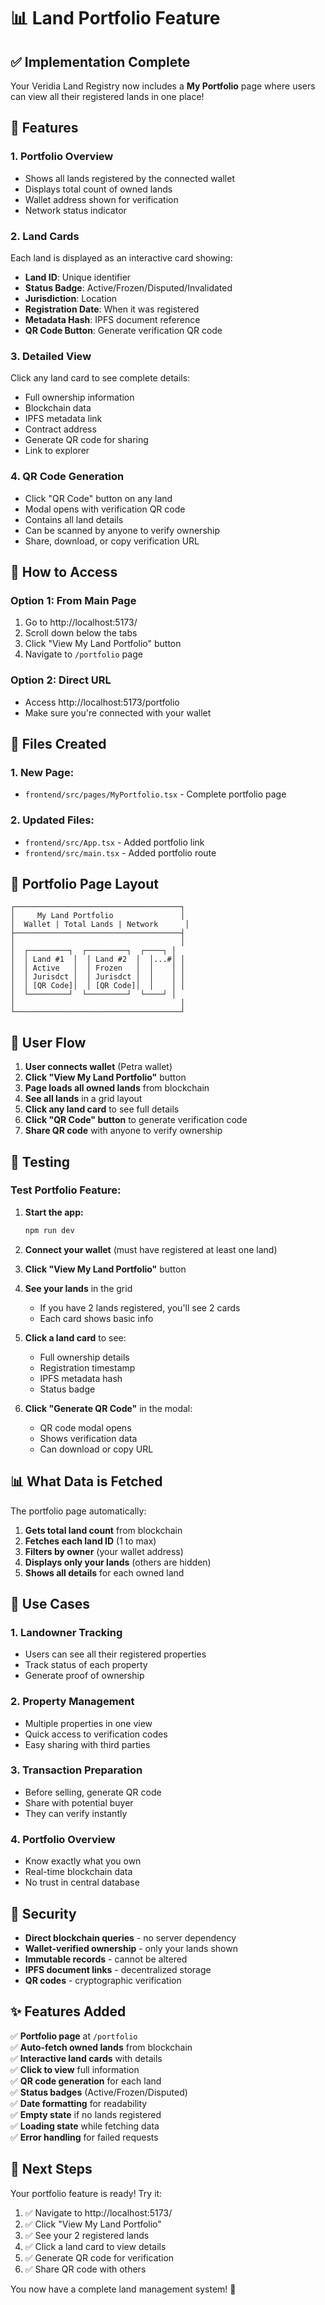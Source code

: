 # 📊 Land Portfolio Feature

## ✅ Implementation Complete

Your Veridia Land Registry now includes a **My Portfolio** page where users can view all their registered lands in one place!

## 🎯 Features

### **1. Portfolio Overview**

- Shows all lands registered by the connected wallet
- Displays total count of owned lands
- Wallet address shown for verification
- Network status indicator

### **2. Land Cards**

Each land is displayed as an interactive card showing:

- **Land ID**: Unique identifier
- **Status Badge**: Active/Frozen/Disputed/Invalidated
- **Jurisdiction**: Location
- **Registration Date**: When it was registered
- **Metadata Hash**: IPFS document reference
- **QR Code Button**: Generate verification QR code

### **3. Detailed View**

Click any land card to see complete details:

- Full ownership information
- Blockchain data
- IPFS metadata link
- Contract address
- Generate QR code for sharing
- Link to explorer

### **4. QR Code Generation**

- Click "QR Code" button on any land
- Modal opens with verification QR code
- Contains all land details
- Can be scanned by anyone to verify ownership
- Share, download, or copy verification URL

## 🚀 How to Access

### **Option 1: From Main Page**

1. Go to http://localhost:5173/
2. Scroll down below the tabs
3. Click "View My Land Portfolio" button
4. Navigate to `/portfolio` page

### **Option 2: Direct URL**

- Access http://localhost:5173/portfolio
- Make sure you're connected with your wallet

## 📁 Files Created

### **1. New Page:**

- `frontend/src/pages/MyPortfolio.tsx` - Complete portfolio page

### **2. Updated Files:**

- `frontend/src/App.tsx` - Added portfolio link
- `frontend/src/main.tsx` - Added portfolio route

## 🎨 Portfolio Page Layout

```
┌─────────────────────────────────────┐
│     My Land Portfolio               │
│  Wallet | Total Lands | Network      │
├─────────────────────────────────────┤
│                                     │
│  ┌─────────┐  ┌─────────┐  ┌────┐ │
│  │ Land #1  │  │ Land #2  │  │...#│ │
│  │ Active   │  │ Frozen   │  │    │ │
│  │ Jurisdct │  │ Jurisdct │  │    │ │
│  │ [QR Code]│  │ [QR Code]│  │    │ │
│  └─────────┘  └─────────┘  └────┘ │
│                                     │
└─────────────────────────────────────┘
```

## 🔄 User Flow

1. **User connects wallet** (Petra wallet)
2. **Click "View My Land Portfolio"** button
3. **Page loads all owned lands** from blockchain
4. **See all lands** in a grid layout
5. **Click any land card** to see full details
6. **Click "QR Code" button** to generate verification code
7. **Share QR code** with anyone to verify ownership

## 🧪 Testing

### **Test Portfolio Feature:**

1. **Start the app:**

   ```bash
   npm run dev
   ```

2. **Connect your wallet** (must have registered at least one land)

3. **Click "View My Land Portfolio"** button

4. **See your lands** in the grid

   - If you have 2 lands registered, you'll see 2 cards
   - Each card shows basic info

5. **Click a land card** to see:

   - Full ownership details
   - Registration timestamp
   - IPFS metadata hash
   - Status badge

6. **Click "Generate QR Code"** in the modal:
   - QR code modal opens
   - Shows verification data
   - Can download or copy URL

## 📊 What Data is Fetched

The portfolio page automatically:

1. **Gets total land count** from blockchain
2. **Fetches each land ID** (1 to max)
3. **Filters by owner** (your wallet address)
4. **Displays only your lands** (others are hidden)
5. **Shows all details** for each owned land

## 🎯 Use Cases

### **1. Landowner Tracking**

- Users can see all their registered properties
- Track status of each property
- Generate proof of ownership

### **2. Property Management**

- Multiple properties in one view
- Quick access to verification codes
- Easy sharing with third parties

### **3. Transaction Preparation**

- Before selling, generate QR code
- Share with potential buyer
- They can verify instantly

### **4. Portfolio Overview**

- Know exactly what you own
- Real-time blockchain data
- No trust in central database

## 🔐 Security

- **Direct blockchain queries** - no server dependency
- **Wallet-verified ownership** - only your lands shown
- **Immutable records** - cannot be altered
- **IPFS document links** - decentralized storage
- **QR codes** - cryptographic verification

## ✨ Features Added

✅ **Portfolio page** at `/portfolio`  
✅ **Auto-fetch owned lands** from blockchain  
✅ **Interactive land cards** with details  
✅ **Click to view** full information  
✅ **QR code generation** for each land  
✅ **Status badges** (Active/Frozen/Disputed)  
✅ **Date formatting** for readability  
✅ **Empty state** if no lands registered  
✅ **Loading state** while fetching data  
✅ **Error handling** for failed requests

## 📱 Next Steps

Your portfolio feature is ready! Try it:

1. ✅ Navigate to http://localhost:5173/
2. ✅ Click "View My Land Portfolio"
3. ✅ See your 2 registered lands
4. ✅ Click a land card to view details
5. ✅ Generate QR code for verification
6. ✅ Share QR code with others

You now have a complete land management system! 🎉
